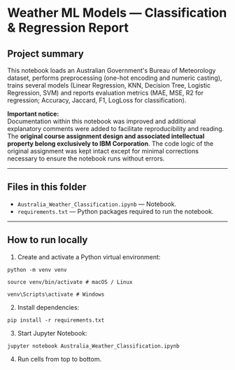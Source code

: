 # Weather ML Models — Classification & Regression Report

## Project summary
This notebook loads an Australian Government's Bureau of Meteorology dataset, performs preprocessing (one-hot encoding and numeric casting), trains several models (Linear Regression, KNN, Decision Tree, Logistic Regression, SVM) and reports evaluation metrics (MAE, MSE, R2 for regression; Accuracy, Jaccard, F1, LogLoss for classification).

**Important notice:**  
Documentation within this notebook was improved and additional explanatory comments were added to facilitate reproducibility and reading. The **original course assignment design and associated intellectual property belong exclusively to IBM Corporation**. The code logic of the original assignment was kept intact except for minimal corrections necessary to ensure the notebook runs without errors.

---

## Files in this folder
- `Australia_Weather_Classification.ipynb` — Notebook.
- `requirements.txt` — Python packages required to run the notebook.

---

## How to run locally

1. Create and activate a Python virtual environment:

  `python -m venv venv`

  `source venv/bin/activate # macOS / Linux`

  `venv\Scripts\activate # Windows`

2. Install dependencies:

  `pip install -r requirements.txt`

3. Start Jupyter Notebook:

  `jupyter notebook Australia_Weather_Classification.ipynb`

4. Run cells from top to bottom.
